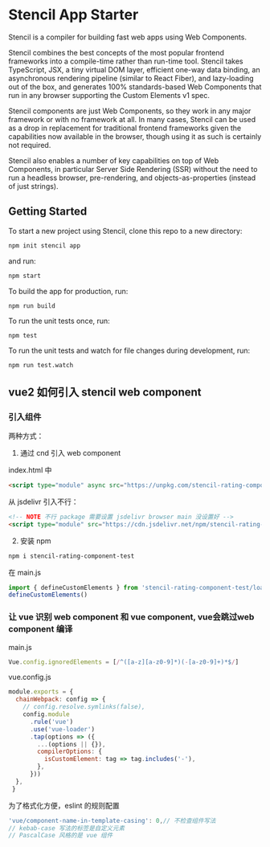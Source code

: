 # Stencil App Starter

Stencil is a compiler for building fast web apps using Web Components.

Stencil combines the best concepts of the most popular frontend frameworks into a compile-time rather than run-time tool.  Stencil takes TypeScript, JSX, a tiny virtual DOM layer, efficient one-way data binding, an asynchronous rendering pipeline (similar to React Fiber), and lazy-loading out of the box, and generates 100% standards-based Web Components that run in any browser supporting the Custom Elements v1 spec.

Stencil components are just Web Components, so they work in any major framework or with no framework at all. In many cases, Stencil can be used as a drop in replacement for traditional frontend frameworks given the capabilities now available in the browser, though using it as such is certainly not required.

Stencil also enables a number of key capabilities on top of Web Components, in particular Server Side Rendering (SSR) without the need to run a headless browser, pre-rendering, and objects-as-properties (instead of just strings).

## Getting Started

To start a new project using Stencil, clone this repo to a new directory:

```bash
npm init stencil app
```

and run:

```bash
npm start
```

To build the app for production, run:

```bash
npm run build
```

To run the unit tests once, run:

```
npm test
```

To run the unit tests and watch for file changes during development, run:

```
npm run test.watch
```
## vue2 如何引入 stencil web component

### 引入组件

两种方式：

1. 通过 cnd 引入 web component

index.html 中

```html
<script type="module" async src="https://unpkg.com/stencil-rating-component-test"></script>
```

从 jsdelivr 引入不行：

```html
<!-- NOTE 不行 package 需要设置 jsdelivr browser main 没设置好 -->
<script type="module" src="https://cdn.jsdelivr.net/npm/stencil-rating-component-test@1.0.1/dist/esm/index.js"></script>
```

2. 安装 npm

```bash
npm i stencil-rating-component-test
```

在 main.js

```js
import { defineCustomElements } from 'stencil-rating-component-test/loader'
defineCustomElements()
```

### 让 vue 识别 web component 和 vue component, vue会跳过web component 编译
main.js
```js
Vue.config.ignoredElements = [/^([a-z][a-z0-9]*)(-[a-z0-9]+)*$/] 
```
vue.config.js

```js
module.exports = {
  chainWebpack: config => {
    // config.resolve.symlinks(false),
    config.module
      .rule('vue')
      .use('vue-loader')
      .tap(options => ({
        ...(options || {}),
        compilerOptions: {
          isCustomElement: tag => tag.includes('-'),
        },
      }))
  },
 }
```

为了格式化方便，eslint 的规则配置

```js
'vue/component-name-in-template-casing': 0,// 不检查组件写法
// kebab-case 写法的标签是自定义元素
// PascalCase 风格的是 vue 组件
```
